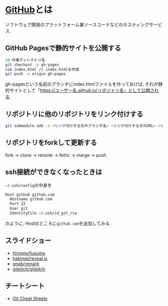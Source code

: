 # [GitHub](https://github.com)とは
ソフトウェア開発のプラットフォーム兼ソースコードなどのホスティングサービス.

## GitHub Pagesで静的サイトを公開する
```bash
cd 作業ディレクトリ名
git checkout -b gh-pages
vim index.html // index.htmlを作成
git push -u origin gh-pages
```
gh-pagesという名前のブランチにindex.htmlファイルを作っておけば, それが静的サイトとして「https://ユーザー名.github.io/リポジトリ名」として公開される.

## リポジトリに他のリポジトリをリンク付けする
```bash
git submodule add -b <リンク付けする方のブランチ名> <リンク付けする方のURL> <リンク付けされるディレクトリ名>
```

## リポジトリをforkして更新する
fork -> clone -> remote -> fethc -> marge -> push

## ssh接続ができなくなったときは
`~/.ssh/config`の中身を
```bash
Host github github.com
  Hostname github.com
  Port 22
  User git
  IdentityFile ~/.ssh/id_git_rsa
```
のように, Hostのところに`github.com`を追加してみる.

## スライドショー
- [hiroppy/fusuma](https://github.com/hiroppy/fusuma)
- [hakimel/reveal.js](https://github.com/hakimel/reveal.js)
- [gnab/remark](https://github.com/gnab/remark)
- [gitpitch/gitpitch](https://github.com/gitpitch/gitpitch)

## チートシート
- [Git Cheat Sheets](https://github.github.com/training-kit/)
